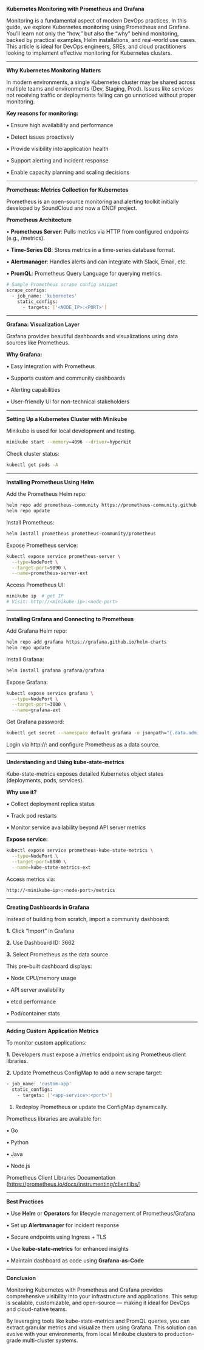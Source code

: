 **Kubernetes Monitoring with Prometheus and Grafana**

Monitoring is a fundamental aspect of modern DevOps practices. In this guide, we explore Kubernetes monitoring using Prometheus and Grafana. You’ll learn not only the “how,” but also the “why” behind monitoring, backed by practical examples, Helm installations, and real-world use cases. This article is ideal for DevOps engineers, SREs, and cloud practitioners looking to implement effective monitoring for Kubernetes clusters.

---

**Why Kubernetes Monitoring Matters**

In modern environments, a single Kubernetes cluster may be shared across multiple teams and environments (Dev, Staging, Prod). Issues like services not receiving traffic or deployments failing can go unnoticed without proper monitoring.

**Key reasons for monitoring:**

•	Ensure high availability and performance

•	Detect issues proactively

•	Provide visibility into application health

•	Support alerting and incident response

•	Enable capacity planning and scaling decisions

---

**Prometheus: Metrics Collection for Kubernetes**

Prometheus is an open-source monitoring and alerting toolkit initially developed by SoundCloud and now a CNCF project.

**Prometheus Architecture**

•	**Prometheus Server**: Pulls metrics via HTTP from configured endpoints (e.g., /metrics).

•	**Time-Series DB**: Stores metrics in a time-series database format.

•	**Alertmanager**: Handles alerts and can integrate with Slack, Email, etc.

•	**PromQL**: Prometheus Query Language for querying metrics.

```sh
# Sample Prometheus scrape config snippet
scrape_configs:
  - job_name: 'kubernetes'
    static_configs:
      - targets: ['<NODE_IP>:<PORT>']
```

---

**Grafana: Visualization Layer**

Grafana provides beautiful dashboards and visualizations using data sources like Prometheus.

**Why Grafana:**

•	Easy integration with Prometheus

•	Supports custom and community dashboards

•	Alerting capabilities

•	User-friendly UI for non-technical stakeholders

---

**Setting Up a Kubernetes Cluster with Minikube**

Minikube is used for local development and testing.

```sh
minikube start --memory=4096 --driver=hyperkit
```

Check cluster status:

```sh
kubectl get pods -A
```

---

**Installing Prometheus Using Helm**

Add the Prometheus Helm repo:

```sh
helm repo add prometheus-community https://prometheus-community.github.io/helm-charts
helm repo update
```

Install Prometheus:

```sh
helm install prometheus prometheus-community/prometheus
```

Expose Prometheus service:

```sh
kubectl expose service prometheus-server \
  --type=NodePort \
  --target-port=9090 \
  --name=prometheus-server-ext
```

Access Prometheus UI:

```sh
minikube ip  # get IP
# Visit: http://<minikube-ip>:<node-port>
```

---

**Installing Grafana and Connecting to Prometheus**

Add Grafana Helm repo:

```sh
helm repo add grafana https://grafana.github.io/helm-charts
helm repo update
```

Install Grafana:

```sh
helm install grafana grafana/grafana
```

Expose Grafana:

```sh
kubectl expose service grafana \
  --type=NodePort \
  --target-port=3000 \
  --name=grafana-ext
```

Get Grafana password:

```sh
kubectl get secret --namespace default grafana -o jsonpath="{.data.admin-password}" | base64 --decode
```

Login via http://<minikube-ip>:<node-port> and configure Prometheus as a data source.

---

**Understanding and Using kube-state-metrics**

Kube-state-metrics exposes detailed Kubernetes object states (deployments, pods, services).

**Why use it?**

•	Collect deployment replica status

•	Track pod restarts

•	Monitor service availability beyond API server metrics

**Expose service:**

```sh
kubectl expose service prometheus-kube-state-metrics \
  --type=NodePort \
  --target-port=8080 \
  --name=kube-state-metrics-ext
```

Access metrics via:

```sh
http://<minikube-ip>:<node-port>/metrics
```

---

**Creating Dashboards in Grafana**

Instead of building from scratch, import a community dashboard:

**1.**	Click “Import” in Grafana

**2.**	Use Dashboard ID: 3662

**3.**	Select Prometheus as the data source

This pre-built dashboard displays:

•	Node CPU/memory usage

•	API server availability

•	etcd performance

•	Pod/container stats

---

**Adding Custom Application Metrics**

To monitor custom applications:

**1.**	Developers must expose a /metrics endpoint using Prometheus client libraries.

**2.**	Update Prometheus ConfigMap to add a new scrape target:

```sh
- job_name: 'custom-app'
  static_configs:
    - targets: ['<app-service>:<port>']
```

1.	Redeploy Prometheus or update the ConfigMap dynamically.

Prometheus libraries are available for:

•	Go

•	Python

•	Java

•	Node.js

Prometheus Client Libraries Documentation (https://prometheus.io/docs/instrumenting/clientlibs/)

---

**Best Practices**

•	Use **Helm** or **Operators** for lifecycle management of Prometheus/Grafana

•	Set up **Alertmanager** for incident response

•	Secure endpoints using Ingress + TLS

•	Use **kube-state-metrics** for enhanced insights

•	Maintain dashboard as code using **Grafana-as-Code**

---

**Conclusion**

Monitoring Kubernetes with Prometheus and Grafana provides comprehensive visibility into your infrastructure and applications. This setup is scalable, customizable, and open-source — making it ideal for DevOps and cloud-native teams.

By leveraging tools like kube-state-metrics and PromQL queries, you can extract granular metrics and visualize them using Grafana. This solution can evolve with your environments, from local Minikube clusters to production-grade multi-cluster systems.
